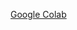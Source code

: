 [Google Colab](https://colab.research.google.com/drive/1Jv749nAVDAnzK-ctBTHKn64pz168-QVk?usp=sharing)
